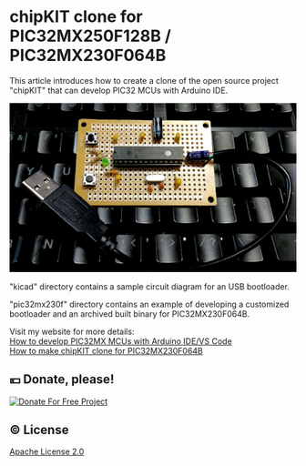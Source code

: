 # chipKIT clone for PIC32MX250F128B / PIC32MX230F064B

This article introduces how to create a clone of the open source project "chipKIT" that can develop PIC32 MCUs with Arduino IDE.

![Sample](image.jpg)

"kicad" directory contains a sample circuit diagram for an USB bootloader.

"pic32mx230f" directory contains an example of developing a customized bootloader and an archived built binary for PIC32MX230F064B.

Visit my website for more details:<br>
[How to develop PIC32MX MCUs with Arduino IDE/VS Code](https://www.tnksoft.com/reading/hardware/pic32/7389.php)<br>
[How to make chipKIT clone for PIC32MX230F064B](https://www.tnksoft.com/reading/hardware/pic32/7402.php)

## :yen: Donate, please!
[![Donate For Free Project](https://www.tnksoft.com/donate/donate.svg "Donate For Free Project")](https://www.tnksoft.com/donate/?lang=en)

## :copyright: License
[Apache License 2.0](https://opensource.org/licenses/Apache-2.0)
